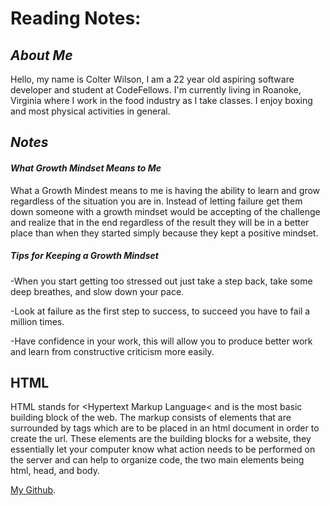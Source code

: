 # Reading Notes:

## *About Me*

Hello, my name is Colter Wilson, I am a 22 year old aspiring software developer and student at CodeFellows. I'm currently living in Roanoke, Virginia where I work in the food industry as I take classes. I enjoy boxing and most physical activities in general.

## *Notes*



#### *What Growth Mindset Means to Me*


What a Growth Mindest means to me is having the ability to learn and grow regardless of the situation you are in. Instead of letting failure get them down someone with a growth mindset would be accepting of the challenge and realize that in the end regardless of the result they will be in a better place than when they started simply because they kept a positive mindset. 

##### *Tips for Keeping a Growth Mindset*

-When you start getting too stressed out just take a step back, take some deep breathes, and slow down your pace.

-Look at failure as the first step to success, to succeed you have to fail a million times.

-Have confidence in your work, this will allow you to produce better work and learn from constructive criticism more easily.

## HTML

HTML stands for <Hypertext Markup Language< and is the most basic building block of the web. The markup consists of elements that are surrounded by tags which are to be placed in an html document in order to create the url. These elements are the building blocks for a website, they essentially let your computer know what action needs to be performed on the server and can help to organize code, the two main elements being html, head, and body.



[My Github](https://github.com/Colter-Wilson).
```
